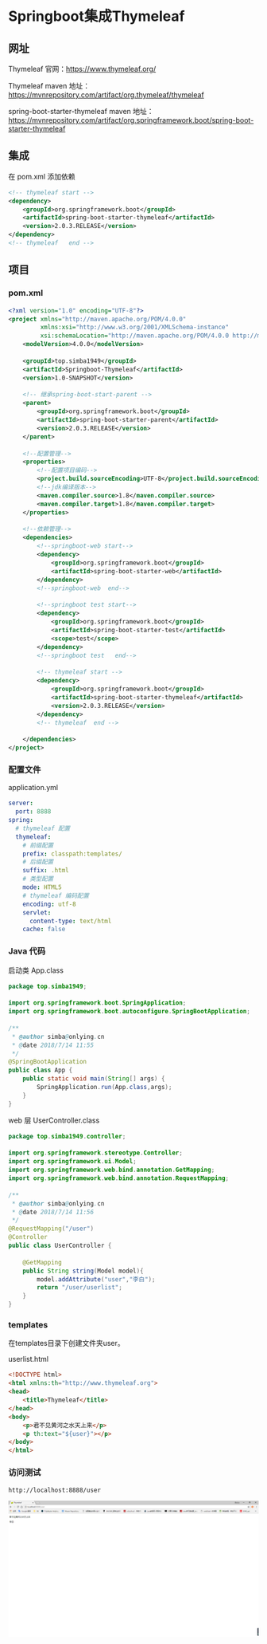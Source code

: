 # Springboot集成Thymeleaf

## 网址

Thymeleaf 官网：https://www.thymeleaf.org/

Thymeleaf maven 地址：https://mvnrepository.com/artifact/org.thymeleaf/thymeleaf

spring-boot-starter-thymeleaf maven 地址：https://mvnrepository.com/artifact/org.springframework.boot/spring-boot-starter-thymeleaf

## 集成

在 pom.xml 添加依赖

```xml
<!-- thymeleaf start -->
<dependency>
    <groupId>org.springframework.boot</groupId>
    <artifactId>spring-boot-starter-thymeleaf</artifactId>
    <version>2.0.3.RELEASE</version>
</dependency>
<!-- thymeleaf   end -->
```

## 项目

### pom.xml

```xml
<?xml version="1.0" encoding="UTF-8"?>
<project xmlns="http://maven.apache.org/POM/4.0.0"
         xmlns:xsi="http://www.w3.org/2001/XMLSchema-instance"
         xsi:schemaLocation="http://maven.apache.org/POM/4.0.0 http://maven.apache.org/xsd/maven-4.0.0.xsd">
    <modelVersion>4.0.0</modelVersion>

    <groupId>top.simba1949</groupId>
    <artifactId>Springboot-Thymeleaf</artifactId>
    <version>1.0-SNAPSHOT</version>

    <!-- 继承spring-boot-start-parent -->
    <parent>
        <groupId>org.springframework.boot</groupId>
        <artifactId>spring-boot-starter-parent</artifactId>
        <version>2.0.3.RELEASE</version>
    </parent>

    <!--配置管理-->
    <properties>
        <!--配置项目编码-->
        <project.build.sourceEncoding>UTF-8</project.build.sourceEncoding>
        <!--jdk编译版本-->
        <maven.compiler.source>1.8</maven.compiler.source>
        <maven.compiler.target>1.8</maven.compiler.target>
    </properties>

    <!--依赖管理-->
    <dependencies>
        <!--springboot-web start-->
        <dependency>
            <groupId>org.springframework.boot</groupId>
            <artifactId>spring-boot-starter-web</artifactId>
        </dependency>
        <!--springboot-web  end-->

        <!--springboot test start-->
        <dependency>
            <groupId>org.springframework.boot</groupId>
            <artifactId>spring-boot-starter-test</artifactId>
            <scope>test</scope>
        </dependency>
        <!--springboot test   end-->

        <!-- thymeleaf start -->
        <dependency>
            <groupId>org.springframework.boot</groupId>
            <artifactId>spring-boot-starter-thymeleaf</artifactId>
            <version>2.0.3.RELEASE</version>
        </dependency>
        <!-- thymeleaf  end -->

    </dependencies>
</project>
```

### 配置文件

application.yml

```yaml
server:
  port: 8888
spring:
  # thymeleaf 配置
  thymeleaf:
    # 前缀配置
    prefix: classpath:templates/
    # 后缀配置
    suffix: .html
    # 类型配置
    mode: HTML5
    # thymeleaf 编码配置
    encoding: utf-8
    servlet:
      content-type: text/html
    cache: false
```

### Java 代码

启动类 App.class

```java
package top.simba1949;

import org.springframework.boot.SpringApplication;
import org.springframework.boot.autoconfigure.SpringBootApplication;

/**
 * @author simba@onlying.cn
 * @date 2018/7/14 11:55
 */
@SpringBootApplication
public class App {
    public static void main(String[] args) {
        SpringApplication.run(App.class,args);
    }
}
```


web 层 UserController.class

```java
package top.simba1949.controller;

import org.springframework.stereotype.Controller;
import org.springframework.ui.Model;
import org.springframework.web.bind.annotation.GetMapping;
import org.springframework.web.bind.annotation.RequestMapping;

/**
 * @author simba@onlying.cn
 * @date 2018/7/14 11:56
 */
@RequestMapping("/user")
@Controller
public class UserController {

    @GetMapping
    public String string(Model model){
        model.addAttribute("user","李白");
        return "/user/userlist";
    }
}
```

### templates

在templates目录下创建文件夹user。

userlist.html

```html
<!DOCTYPE html>
<html xmlns:th="http://www.thymeleaf.org">
<head>
    <title>Thymeleaf</title>
</head>
<body>
    <p>君不见黄河之水天上来</p>
    <p th:text="${user}"></p>
</body>
</html>
```

### 访问测试

    http://localhost:8888/user

![01](Springboot集成Thymeleaf/01.png)

